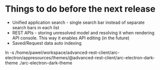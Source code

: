 # Things to do before the next release

-   Unified application search - single search bar instead of separate search bars in each list
-   REST APIs - storing unresolved model and resolving it when rendering API console. This way it enables API editing (in the future)
-   Saved/Request data auto indexing

ln -s /home/pawel/workspace/advanced-rest-client/arc-electron/appresources/themes/@advanced-rest-client/arc-electron-dark-theme ./arc-electron-dark-theme
